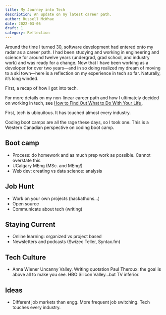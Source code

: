 ```yaml
---
title: My Journey into Tech
description: An update on my latest career path.
author: Russell McWhae
date: 2022-03-05
draft: 1
category: Reflection
---
```


Around the time I turned 30, software development had entered onto my radar as a career path. I had been studying and working in engineering and science for around twelve years (undergrad, grad school, and industry work) and was ready for a change. Now that I have been working as a developer for over two years—and in so doing realized my dream of moving to a ski town—here is a reflection on my experience in tech so far. Naturally, it’s long winded.

First, a recap of how I got into tech.

For more details on my non-linear career path and how I ultimately decided on working in tech, see [How to Find Out What to Do With Your Life
](/journal/30-going-on-13#how-to-find-out-what-to-do-with-your-life).

First, tech is ubiquitous. It has touched almost every industry.

Coding boot camps are all the rage these days, so I took one. This is a Western Canadian perspective on coding boot camp.

## Boot camp

-   Process: do homework and as much prep work as possible. Cannot overstate this.
-   UCalgary MEng (MSc. and MEng!)
-   Web dev: creating vs data science: analysis

## Job Hunt

-   Work on your own projects (hackathons…)
-   Open source
-   Communicate about tech (writing)

## Staying Current

-   Online learning: organized vs project based
-   Newsletters and podcasts (Swizec Teller, Syntax.fm)

## Tech Culture

-   Anna Wiener Uncanny Valley. Writing quotation Paul Theroux: the goal is above all to make you see. HBO Silicon Valley…but TV inferior.

## Ideas

-   Different job markets than engg. More frequent job switching. Tech touches every industry.
